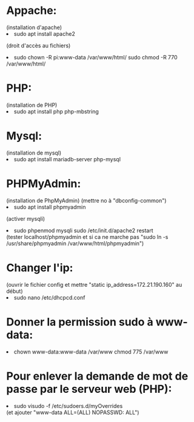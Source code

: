 <title>Tutoriel pour pour installer Apache/Php/Mysql/PHPMyAdmin sur la raspberry ainsi que la fixation d'ip et +.</title>

<h1>Appache:</h1>
(installation d'apache)
<li>
  sudo apt install apache2
</li>

(droit d'accès au fichiers)
<li>
  sudo chown -R pi:www-data /var/www/html/
  sudo chmod -R 770 /var/www/html/
</li>

<h1>PHP:</h1>
(installation de PHP)
<li>
  sudo apt install php php-mbstring
</li>
  
<h1>Mysql:</h1>
(installation de mysql)
<li>
  sudo apt install mariadb-server php-mysql
</li>

<h1>PHPMyAdmin:</h1>
(installation de PhpMyAdmin)
(mettre no à "dbconfig-common")
<li>
  sudo apt install phpmyadmin
</li>

(activer mysqli)
<li>
  sudo phpenmod mysqli
  sudo /etc/init.d/apache2 restart
</li>
(tester localhost/phpmyadmin et si ca ne marche pas "sudo ln -s /usr/share/phpmyadmin /var/www/html/phpmyadmin")
 
<h1>Changer l'ip:</h1>
(ouvrir le fichier config et mettre "static ip_address=172.21.190.160" au début)
<li>
  sudo nano /etc/dhcpcd.conf
</li>
 
<h1>Donner la permission sudo à www-data:</h1>
<li>
  chown www-data:www-data /var/www
  chmod 775 /var/www
</li>
 
<h1>Pour enlever la demande de mot de passe par le serveur web (PHP):</h1>
<li>
  sudo visudo -f /etc/sudoers.d/myOverrides
</li>
(et ajouter "www-data ALL=(ALL) NOPASSWD: ALL")
